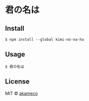 # 君の名は

## Install

```
$ npm install --global kimi-no-na-ha
```

## Usage

```
$ 君の名は
```

## License

MIT © [akameco](http://akameco.github.io)
